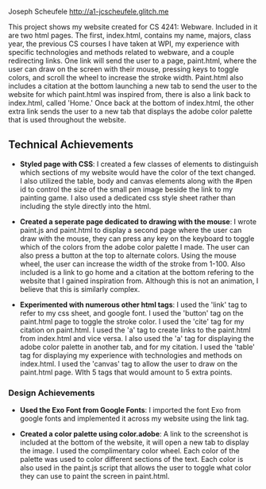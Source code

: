 Joseph Scheufele
http://a1-jcscheufele.glitch.me

This project shows my website created for CS 4241: Webware. Included in it are two html pages. The first, index.html, contains my name, majors, class year, the previous CS courses I have taken at WPI, my experience with specific technologies and methods related to webware, and a couple redirecting links. One link will send the user to a page, paint.html, where the user can draw on the screen with their mouse, pressing keys to toggle colors, and scroll the wheel to increase the stroke width. Paint.html also includes a citation at the bottom launching a new tab to send the user to the website for which paint.html was inspired from, there is also a link back to index.html, called 'Home.' Once back at the bottom of index.html, the other extra link sends the user to a new tab that displays the adobe color palette that is used throughout the website.

## Technical Achievements
- **Styled page with CSS**: I created a few classes of elements to distinguish which sections of my website would have the color of the text changed. I also utilized the table, body and canvas elements along with the #pen id to control the size of the small pen image beside the link to my painting game. I also used a dedicated css style sheet rather than including the style directly into the html.

- **Created a seperate page dedicated to drawing with the mouse**: I wrote paint.js and paint.html to display a second page where the user can draw with the mouse, they can press any key on the keyboard to toggle which of the colors from the adobe color palette I made. The user can also press a button at the top to alternate colors. Using the mouse wheel, the user can increase the width of the stroke from 1-100. Also included is a link to go home and a citation at the bottom refering to the website that I gained inspiration from. Although this is not an animation, I believe that this is similarly complex.

- **Experimented with numerous other html tags**: I used the 'link' tag to refer to my css sheet, and google font. I used the 'button' tag on the paint.html page to toggle the stroke color. I used the 'cite' tag for my citation on paint.html. I used the 'a' tag to create links to the paint.html from index.html and vice versa. I also used the 'a' tag for displaying the adobe color palette in another tab, and for my citation. I used the 'table' tag for displaying my experience with technologies and methods on index.html. I used the 'canvas' tag to allow the user to draw on the paint.html page. WIth 5 tags that would amount to 5 extra points.

### Design Achievements
- **Used the Exo Font from Google Fonts**: I imported the font Exo from google fonts and implemented it across my website using the link tag.

- **Created a color palette using color.adobe**: A link to the screenshot is included at the bottom of the website, it will open a new tab to display the image. I used the complimentary color wheel. Each color of the palette was used to color different sections of the text. Each color is also used in the paint.js script that allows the user to toggle what color they can use to paint the screen in paint.html.
